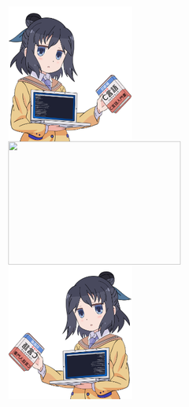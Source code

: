 <img src="https://raw.githubusercontent.com/Nomeleel/Assets/master/Nomeleel/computer-programming-anime-programming-language-thread-animation-gril.png" width="251" align="center"/><img src="https://github-readme-stats.vercel.app/api?username=Nomeleel&show_icons=true&title_color=6950a1&icon_color=79ff97&text_color=9f9f9f&bg_color=232323" width="350" height="251" align="center"/><img src="https://raw.githubusercontent.com/Nomeleel/Assets/master/Nomeleel/computer-programming-anime-programming-language-thread-animation-gril-rote.png" width="251"  align="center"/>